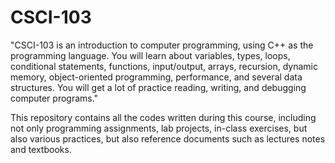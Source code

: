 # CSCI-103
"CSCI-103 is an introduction to computer programming, using C++ as the programming language. You will learn about variables, types, loops, conditional statements, functions, input/output, arrays, recursion, dynamic memory, object-oriented programming, performance, and several data structures. You will get a lot of practice reading, writing, and debugging computer programs."

This repository contains all the codes written during this course, including not only programming assignments, lab projects, in-class exercises, but also various practices, but also reference documents such as lectures notes and textbooks. 
